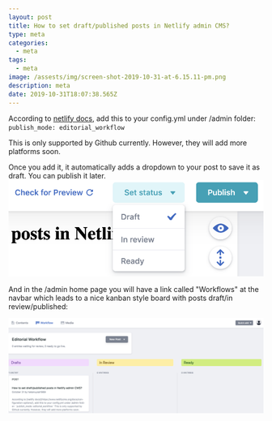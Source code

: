 ```yaml
---
layout: post
title: How to set draft/published posts in Netlify admin CMS?
type: meta
categories:
  - meta
tags:
  - meta
image: /assests/img/screen-shot-2019-10-31-at-6.15.11-pm.png
description: meta
date: 2019-10-31T18:07:38.565Z
---
```

According to [netlify docs](https://www.netlifycms.org/docs/configuration-options/), add this to your config.yml under /admin folder:
`publish_mode: editorial_workflow`

This is only supported by Github currently. However, they will add more platforms soon.

Once you add it, it automatically adds a dropdown to your post to save it as draft. You can publish it later.
![](/assets/img/screen-shot-2019-10-31-at-6.10.41-pm.png)

And in the /admin home page you will have a link called "Workflows" at the navbar which leads to a nice kanban style board with posts draft/in review/published:

![](/assets/img/screen-shot-2019-10-31-at-6.15.11-pm.png)
